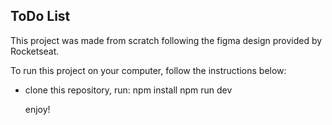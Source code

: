 ## ToDo List

This project was made from scratch following the figma design provided by Rocketseat.

To run this project on your computer, follow the instructions below:

- clone this repository,
  run:
  npm install
  npm run dev

  enjoy!
